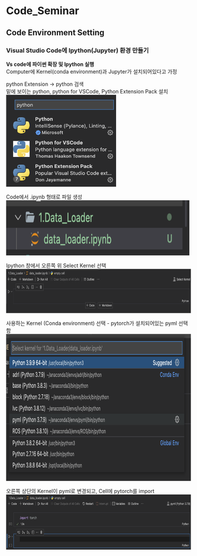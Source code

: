 # Code_Seminar

## Code Environment Setting

### Visual Studio Code에 Ipython(Jupyter) 환경 만들기

**Vs code에 파이썬 확장 및 Ipython 실행**  
Computer에 Kernel(conda environment)과 Jupyter가 설치되어있다고 가정

python Extension -> python 검색  
밑에 보이는 python, python for VSCode, Python Extension Pack 설치  
<img src="images/env_setting/python_extension.png" width="300" height="250">  
  
Code에서 .ipynb 형태로 파일 생성  
<img src="images/env_setting/Ipython_make.png" width="500" height="150">  
  
Ipython 창에서 오른쪽 위 Select Kernel 선택  
<img src="images/env_setting/select_kernel.png" width="700" height="120">  

사용하는 Kernel (Conda environment) 선택 - pytorch가 설치되어있는 pyml 선택함
<img src="images/env_setting/kernel.png" width="700" height="400">  
  
오른쪽 상단의 Kernel이 pyml로 변경되고, Cell에 pytorch를 import  
<img src="images/env_setting/kernel_run.png" width="700" height="150">  

